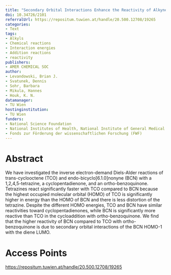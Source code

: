 ```yaml
---
title: "Secondary Orbital Interactions Enhance the Reactivity of Alkynes in Diels-Alder Cycloadditions"
doi: 10.34726/2101
referralUrl: https://repositum.tuwien.at/handle/20.500.12708/19265
categories:
- Text
tags:
- Alkyls
- Chemical reactions
- Interaction energies
- Addition reactions
- reactivity
publishers:
- AMER CHEMICAL SOC
author:
- Levandowski, Brian J.
- Svatunek, Dennis
- Sohr, Barbara
- Mikula, Hannes
- Houk, K. N.
datamanager:
- TU Wien
hostinginstitution:
- TU Wien
funders:
- National Science Foundation
- National Institutes of Health, National Institute of General Medical Sciences
- Fonds zur Förderung der wissenschaftlichen Forschung (FWF)
---
```


# Abstract
We have investigated the inverse electron-demand Diels-Alder reactions of trans-cyclooctene (TCO) and endo-bicyclo[6.1.0]nonyne (BCN) with a 1,2,4,5-tetrazine, a cyclopentadienone, and an ortho-benzoquinone. Tetrazines react significantly faster with TCO compared to BCN because the highest occupied molecular orbital (HOMO) of TCO is significantly higher in energy than the HOMO of BCN and there is less distortion of the tetrazine. Despite the different HOMO energies, TCO and BCN have similar reactivities toward cyclopentadienones, while BCN is significantly more reactive than TCO in the cycloaddition with ortho-benzoquinone. We find that the higher reactivity of BCN compared to TCO with ortho-benzoquinone is due to secondary orbital interactions of the BCN HOMO-1 with the diene LUMO.

# Access Points
https://repositum.tuwien.at/handle/20.500.12708/19265